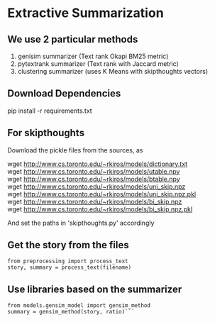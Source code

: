 # Extractive Summarization
## We use 2 particular methods
1. genisim summarizer (Text rank Okapi BM25 metric)<br/>
2. pytextrank summarizer (Text rank with Jaccard metric)<br/>
3. clustering summarizer (uses K Means with skipthoughts vectors)<br/>

## Download Dependencies
pip install -r requirements.txt

## For skipthoughts
Download the pickle files from the sources, as

wget http://www.cs.toronto.edu/~rkiros/models/dictionary.txt <br/>
wget http://www.cs.toronto.edu/~rkiros/models/utable.npy <br/>
wget http://www.cs.toronto.edu/~rkiros/models/btable.npy <br/>
wget http://www.cs.toronto.edu/~rkiros/models/uni_skip.npz <br/>
wget http://www.cs.toronto.edu/~rkiros/models/uni_skip.npz.pkl <br/>
wget http://www.cs.toronto.edu/~rkiros/models/bi_skip.npz <br/>
wget http://www.cs.toronto.edu/~rkiros/models/bi_skip.npz.pkl <br/>

And set the paths in 'skipthoughts.py' accordingly

## Get the story from the files
```
from preprocessing import process_text
story, summary = process_text(filename)
```
## Use libraries based on the summarizer
```
from models.gensim_model import gensim_method
summary = gensim_method(story, ratio)```
```

